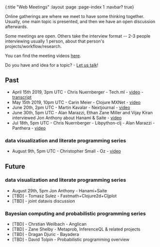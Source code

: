 {:title "Web Meetings"
 :layout :page
 :page-index 1
 :navbar? true}

Online gatherings are where we meet to have some thinking together. Usually, one main topic is presented, and then we have an open discussion afterwards.

Some meetings are open. Others take the interview format -- 2-3 people interviewing usually 1 person, about that person's projects/workflow/research.

You can find the meeting videos [here](http://yt.vu/+scicloj).

Do you have and idea for a topic? - [Let us talk](../about/#where)!

## Past

- April 15th 2019, 3pm UTC - Chris Nuernberger - Tech.ml - [video](https://www.youtube.com/watch?v=NyMABoUEj20&t=6m50s) - [transcript](https://github.com/joinr/sciclojminutes/blob/master/meeting.org)
- May 15th 2019, 10pm UTC - Carin Meier - Clojure MXNet - [video](https://www.youtube.com/watch?v=niCq-pvDyZc)
- June 20th, 2pm UTC - Martin Kavalar - Nextjournal - [video](https://www.youtube.com/watch?v=MI9tl-3kNS0)
- June 30th, 5pm UTC - Alan Marazzi, Ethan Zane Miller and Vijay Kiran
interviewed Jon Anthony about Hanami & Saite - [video](https://www.youtube.com/watch?v=ld5du3L-emM)
- Jul 18th, 5pm UTC - Chris Nuernberger - Libpython-clj - Alan Marazzi - Panthera - [video](https://www.youtube.com/watch?v=ajDiGS73i2o)

### data visualization and literate programming series
- August 9th, 5pm UTC - Christopher Small - Oz - [video](https://youtu.be/CRLvHgQzhmI)

## Future

### data visualization and literate programming series
- August 29th, 5pm Jon Anthony - Hanami+Saite
- [TBD] - Tomasz Sulez - Fastmath+Clojure2d+Cljplot
- [TBD] - joint datavis discussion

### Bayesian computing and probabilistic programming series
- [TBD] - Chrstian Weilbach - Anglican
- [TBD] - Zane Shelby - Metaprob, InferenceQL & related projects
- [TBD] - Dragan Djuric - Bayadera
- [TBD] - David Tolpin - Probabilistic programming overview
